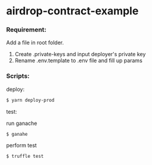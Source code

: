 # airdrop-contract-example

### Requirement:

Add a file in root folder.

1. Create .private-keys and input deployer's private key
2. Rename .env.template to .env file and fill up params

### Scripts:

deploy:

```bash
$ yarn deploy-prod
```

test:

run ganache

```
$ ganahe
```

perform test

```bash
$ truffle test
```
